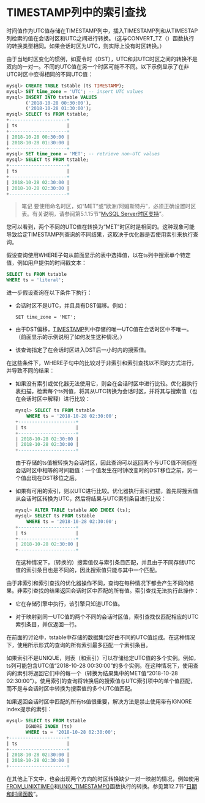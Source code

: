 # TIMESTAMP列中的索引查找

时间值作为UTC值存储在TIMESTAMP列中，插入TIMESTAMP列和从TIMESTAP列检索的值在会话时区和UTC之间进行转换。（这与CONVERT_TZ（）函数执行的转换类型相同。如果会话时区为UTC，则实际上没有时区转换。）

由于当地时区变化的惯例，如夏令时（DST），UTC和非UTC时区之间的转换不是双向的一对一。不同的UTC值在另一个时区可能不不同。以下示例显示了在非UTC时区中变得相同的不同UTC值：

```sql
mysql> CREATE TABLE tstable (ts TIMESTAMP);
mysql> SET time_zone = 'UTC'; -- insert UTC values
mysql> INSERT INTO tstable VALUES
       ('2018-10-28 00:30:00'),
       ('2018-10-28 01:30:00');
mysql> SELECT ts FROM tstable;
+---------------------+
| ts                  |
+---------------------+
| 2018-10-28 00:30:00 |
| 2018-10-28 01:30:00 |
+---------------------+
mysql> SET time_zone = 'MET'; -- retrieve non-UTC values
mysql> SELECT ts FROM tstable;
+---------------------+
| ts                  |
+---------------------+
| 2018-10-28 02:30:00 |
| 2018-10-28 02:30:00 |
+---------------------+
```

> 笔记
要使用命名时区，如“MET”或“欧洲/阿姆斯特丹”，必须正确设置时区表。有关说明，请参阅第5.1.15节“[MySQL Server时区支持](https://dev.mysql.com/doc/refman/8.0/en/time-zone-support.html)”。

您可以看到，两个不同的UTC值在转换为“MET”时区时是相同的。这种现象可能导致给定TIMESTAMP列查询的不同结果，这取决于优化器是否使用索引来执行查询。

假设查询使用WHERE子句从前面显示的表中选择值，以在ts列中搜索单个特定值，例如用户提供的时间戳文本：

```sql
SELECT ts FROM tstable
WHERE ts = 'literal';
```

进一步假设查询在以下条件下执行：

- 会话时区不是UTC，并且具有DST偏移。例如：

  `SET time_zone = 'MET';`

- 由于DST偏移，[TIMESTAMP](https://dev.mysql.com/doc/refman/8.0/en/datetime.html)列中存储的唯一UTC值在会话时区中不唯一。（前面显示的示例说明了如何发生这种情况。）

- 该查询指定了在会话时区进入DST后一小时内的搜索值。

在这些条件下，WHERE子句中的比较对于非索引和索引查找以不同的方式进行，并导致不同的结果：

- 如果没有索引或优化器无法使用它，则会在会话时区中进行比较。优化器执行表扫描，检索每个ts列值，将其从UTC转换为会话时区，并将其与搜索值（也在会话时区中解释）进行比较：

    ```sql
    mysql> SELECT ts FROM tstable
        WHERE ts = '2018-10-28 02:30:00';
    +---------------------+
    | ts                  |
    +---------------------+
    | 2018-10-28 02:30:00 |
    | 2018-10-28 02:30:00 |
    +---------------------+
    ```

  由于存储的ts值被转换为会话时区，因此查询可以返回两个与UTC值不同但在会话时区中相等的时间戳值：一个值发生在时钟改变时的DST移位之前，另一个值出现在DST移位之后。

- 如果有可用的索引，则以UTC进行比较。优化器执行索引扫描，首先将搜索值从会话时区转换为UTC，然后将结果与UTC索引条目进行比较：

    ```sql
    mysql> ALTER TABLE tstable ADD INDEX (ts);
    mysql> SELECT ts FROM tstable
        WHERE ts = '2018-10-28 02:30:00';
    +---------------------+
    | ts                  |
    +---------------------+
    | 2018-10-28 02:30:00 |
    +---------------------+
    ```

  在这种情况下，（转换的）搜索值仅与索引条目匹配，并且由于不同存储UTC值的索引条目也是不同的，因此搜索值只能与其中一个匹配。

由于非索引和索引查找的优化器操作不同，查询在每种情况下都会产生不同的结果。非索引查找的结果返回会话时区中匹配的所有值。索引查找无法执行此操作：

- 它在存储引擎中执行，该引擎只知道UTC值。

- 对于映射到同一UTC值的两个不同的会话时区值，索引查找仅匹配相应的UTC索引条目，并仅返回一行。

在前面的讨论中，tstable中存储的数据集恰好由不同的UTC值组成。在这种情况下，使用所示形式的查询的所有索引最多匹配一个索引条目。

如果索引不是UNIQUE，则表（和索引）可以存储给定UTC值的多个实例。例如，ts列可能包含UTC值“2018-10-28 00:30:00”的多个实例。在这种情况下，使用查询的索引将返回它们中的每一个（转换为结果集中的MET值“2018-10-28 02:30:00”）。使用索引的查询将转换后的搜索值与UTC索引项中的单个值匹配，而不是与会话时区中转换为搜索值的多个UTC值匹配。

如果返回会话时区中匹配的所有ts值很重要，解决方法是禁止使用带有IGNORE index提示的索引：

```sql
mysql> SELECT ts FROM tstable
       IGNORE INDEX (ts)
       WHERE ts = '2018-10-28 02:30:00';
+---------------------+
| ts                  |
+---------------------+
| 2018-10-28 02:30:00 |
| 2018-10-28 02:30:00 |
+---------------------+
```

在其他上下文中，也会出现两个方向的时区转换缺少一对一映射的情况，例如使用[FROM_UNIXTIME()](https://dev.mysql.com/doc/refman/8.0/en/date-and-time-functions.html#function_from-unixtime)和[UNIX_TIMESTAMP()](https://dev.mysql.com/doc/refman/8.0/en/date-and-time-functions.html#function_unix-timestamp)函数执行的转换。参见第12.7节“[日期和时间函数](https://dev.mysql.com/doc/refman/8.0/en/date-and-time-functions.html)”。
